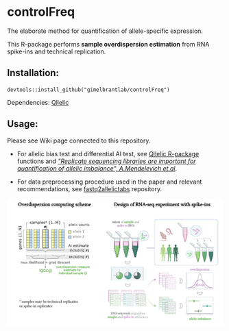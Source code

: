 # controlFreq
The elaborate method for quantification of allele-specific expression. 

This R-package performs **sample overdispersion estimation** from RNA spike-ins and technical replication. 

## Installation:
```
devtools::install_github("gimelbrantlab/controlFreq")
```
Dependencies: [Qllelic](https://github.com/gimelbrantlab/Qllelic) 

## Usage:
Please see Wiki page connected to this repository.

* For allelic bias test and differential AI test, see [Qllelic R-package](https://github.com/gimelbrantlab/Qllelic) functions and *["Replicate sequencing libraries are important for quantification of allelic imbalance", A.Mendelevich et.al](https://www.nature.com/articles/s41467-021-23544-8)*.

* For data preprocessing procedure used in the paper and relevant recommendations, see [fastq2allelictabs](https://github.com/gimelbrantlab/fastq2allelictabs) repository.

![pic](https://github.com/gimelbrantlab/fastq2allelictabs/blob/main/schemes/ControlFreq_for_GitHub.png)
